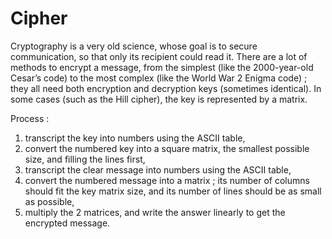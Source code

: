 # Cipher

Cryptography is a very old science, whose goal is to secure communication, so
that only its recipient could read it.
There are a lot of methods to encrypt a message, from the simplest (like the
2000-year-old Cesar’s code) to the most complex (like the World War 2 Enigma
code) ; they all need both encryption and decryption keys (sometimes identical).
In some cases (such as the Hill cipher), the key is represented by a matrix.

Process :
1.  transcript the key into numbers using the ASCII table,
2.  convert the numbered key into a square matrix, the smallest possible size,
and filling the lines first,
3.  transcript the clear message into numbers using the ASCII table,
4.  convert the numbered message into a matrix ; its number of columns should
fit the key matrix size, and its number of lines should be as small as possible,
5.  multiply the 2 matrices, and write the answer linearly to get the encrypted
message.